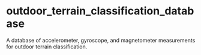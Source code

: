 # outdoor_terrain_classification_database
A database of accelerometer, gyroscope, and magnetometer measurements for outdoor terrain classification.
